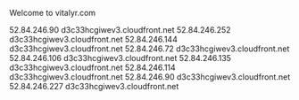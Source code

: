 Welcome to vitalyr.com

52.84.246.90    d3c33hcgiwev3.cloudfront.net
52.84.246.252    d3c33hcgiwev3.cloudfront.net
52.84.246.144    d3c33hcgiwev3.cloudfront.net
52.84.246.72    d3c33hcgiwev3.cloudfront.net
52.84.246.106    d3c33hcgiwev3.cloudfront.net
52.84.246.135    d3c33hcgiwev3.cloudfront.net
52.84.246.114    d3c33hcgiwev3.cloudfront.net
52.84.246.90    d3c33hcgiwev3.cloudfront.net
52.84.246.227    d3c33hcgiwev3.cloudfront.net

